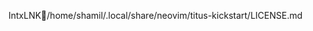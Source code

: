 IntxLNK/ h o m e / s h a m i l / . l o c a l / s h a r e / n e o v i m / t i t u s - k i c k s t a r t / L I C E N S E . m d 
